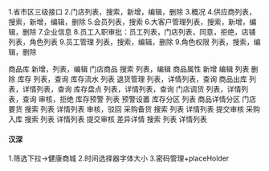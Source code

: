 1.省市区三级接口
2.门店列表，搜索，新增，编辑，删除
3.概况
4.供应商列表，搜索，新增，编辑，删除
5.会员列表，搜索
6.大客户管理列表，搜索，新增，编辑，删除
7.企业信息
8.员工入职审批：员工列表，门店列表，同意，拒绝，店铺列表，角色列表
9.员工管理 列表，搜索，编辑，删除
9.角色权限 列表，搜索，编辑，删除


商品库 新增，列表，编辑
门店商品 搜索 列表，编辑
商品属性 新增 编辑 列表 删除
库存 列表，查询
库存流水 列表
退货管理 列表，详情列表，查询
商品出库  列表，详情列表，查询
库存盘点  列表，详情列表，查询
门店调货  列表，详情列表，查询 审核，拒绝
库存预警 列表 预警设置
库存分区 列表 商品详情分区
门店要货 搜索 列表 详情列表 审核，驳回
采购备货 搜索 列表 详情列表 提交审核
采购入库 搜索 列表 详情列表 提交审核
差异详情 搜索 列表 详情列表

#### 汉深
1.筛选下拉->健康商城
2.时间选择器字体大小
3.密码管理+placeHolder